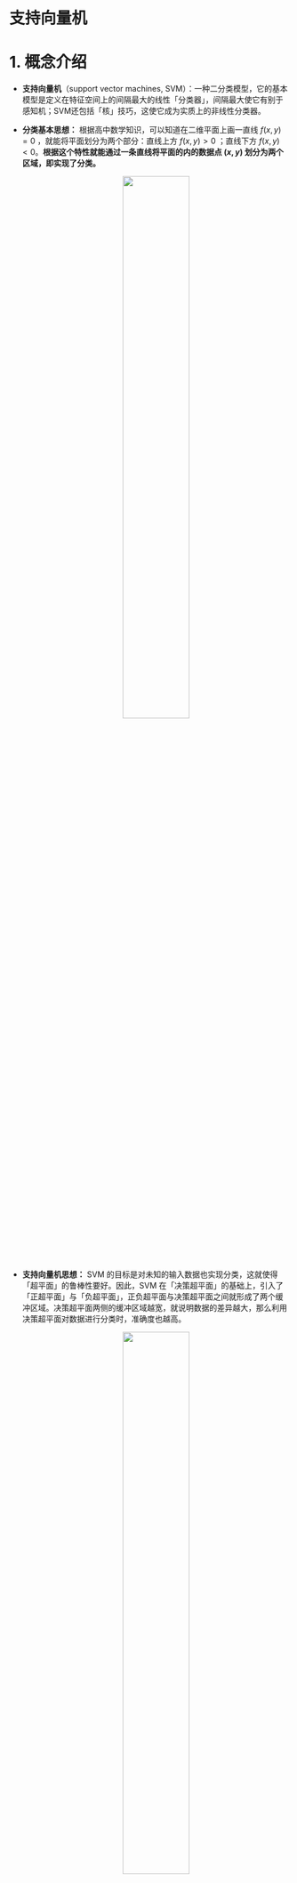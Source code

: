 # 支持向量机

# 1. 概念介绍

- **支持向量机**（support vector machines, SVM）：一种二分类模型，它的基本模型是定义在特征空间上的间隔最大的线性「分类器」，间隔最大使它有别于感知机；SVM还包括「核」技巧，这使它成为实质上的非线性分类器。

- **分类基本思想：** 根据高中数学知识，可以知道在二维平面上画一直线 $f(x,y)=0$ ，就能将平面划分为两个部分：直线上方 $f(x,y) > 0$ ；直线下方 $f(x,y) < 0$。**根据这个特性就能通过一条直线将平面的内的数据点 $(x,y)$ 划分为两个区域，即实现了分类。** 
    <p style="text-align:center;"><img src="artificial_intelligence/image/neuralNetwork/svm_idea.jpg" width="50%" align="middle" /></p>


- **支持向量机思想：** SVM 的目标是对未知的输入数据也实现分类，这就使得「超平面」的鲁棒性要好。因此，SVM 在「决策超平面」的基础上，引入了「正超平面」与「负超平面」，正负超平面与决策超平面之间就形成了两个缓冲区域。决策超平面两侧的缓冲区域越宽，就说明数据的差异越大，那么利用决策超平面对数据进行分类时，准确度也越高。

    <p style="text-align:center;"><img src="artificial_intelligence/image/neuralNetwork/svm_plane.png" width="50%" align="middle" /></p>

- **超平面：** 二维数据通过直线能分为两部分；三维数据能通过平面划分为两部分。对数据进行划分的界限就称之为「超平面」。
    $$
    W^TX + b = 0, \quad W = [w_1,\dotsm,w_n]^T,\quad X = [x_1,\dotsm,x_n]^T
    $$

  - **正/负超平面**：将决策超平面在垂直方向上，向上或向下移动距离 $c$。
    $$
    \begin{aligned}
        W^TX + b = + c \\
        W^TX + b = - c
    \end{aligned}
    $$

    由于 $c$ 是上下移动距离，$c=0$ 就没啥卵用了，因此得

    $$
    \begin{aligned}
    \frac{W^TX + b}{c} = +1 \\
    \frac{W^TX + b}{c} = -1 \\
    \end{aligned}
    $$

    系数除以系数，还是系数，因此可以将 $c$ 与其他系数合并

    $$
    \begin{aligned}
    W^TX + b = + 1 \\
    W^TX + b = - 1 
    \end{aligned}
    $$

> [!tip] 
> 现在关于 SVM 的模型已经知道了，实现 SVM 就需要通过样本数据求解出系数 $W,b$。**然而，超平面的取法可以有多种情况，我们的求解目的肯定是想找到最优的，因此，求解 $W,b$ 肯定是一个寻优问题。**

# 2. 硬间隔模型

## 2.1 模型介绍

- **思想：** 为了更好的区分两边的数据，就需要决策超平面与正负超平面之间的距离（间隔）最大。**最好的情况就是，正负超平面就在两边样本值的边界上，决策超平面就在正负超平面的中间，这样就能实现间隔 $d$ 最大。** 
    <p style="text-align:center;"><img src="artificial_intelligence/image/neuralNetwork/SVM_hardMargin.png" width="50%" align="middle" /></p>
- **支持向量：** 处于正/负超平面上的样本点。

- **优化目标：** 找出 $W,b$ 使得间隔距离 $d$ 最大。**从图中也可以看出，距离 $d$ 取决于样本中的「支持向量」**

## 2.2 目标函数

**寻优目标是使得 $d$ 最大化，因此首先得求解出 $d$。**

<p style="text-align:center;"><img src="artificial_intelligence/image/neuralNetwork/SVM_d.png" width="50%" align="middle" /></p>

假设在正/负超平面上取得两个支持向量分别为 $X_m$ 、 $X_n$，则正负超平面满足

$$
\begin{aligned}
    W^T X_m + b = - 1 \\
    W^T X_n + b = + 1 \\
\end{aligned}
$$

两式子相减

$$
W^T (X_n - X_m) = 2
$$

根据向量乘法有

$$
W^T (X_n - X_m) = ||W|| \ ||X_n - X_m|| \cos \theta
$$

从图上可知

$$
d = ||X_n - X_m|| \cos \theta
$$

最后得到

$$
d = \frac{2}{||W||}
$$

要使得 $d$ 最大，也就是使得 $||W||$ 最小，优化目标函数就可以定义为

$$
\rm{min}: \ f(W,b) = \frac{||W||^2}{2}
$$

目标函数的最优解，就是我们需要的 SVM 模型系数 $W,b$


## 2.3 约束条件

**确保所找到的超平面的有效性，就需要将两类数据分别限制在正负超平面的两边。**

<p style="text-align:center;"><img src="artificial_intelligence/image/neuralNetwork/SVM_constraint.png" width="50%" align="middle" /></p>

对两边的样本建立标签值
- $y = -1$ 时，为负超平面一方的样本，即满足 $W^T X + b \le - 1$
- $y = +1$ 时，为正超平面一方的样本，即满足 $W^T X + b \ge + 1$

整合上面两种情况，最后约束方程就为

$$
y(W^T X + b) \ge 1
$$

## 2.4 优化模型
> <a href="https://www.bilibili.com/video/BV1HP4y1Y79e" class="jump_link"> 拉格朗日乘数法大礼包 </a>
> - 拉格朗日乘数：`00:00`
> - 对偶函数、对偶问题：`13:26`
> - 凸集、凸函数、仿射集：`19:00`
> - 弱对偶、强对偶：`25:55`
> - slater条件、KKT条件：`36:42`

### 2.4.1 模型转化

**问题模型**：

$$ 
 \begin{aligned}
    \rm{min}:& \ f(W,b) = \frac{||W||^2}{2} \\
    st:& \ g_i(W,b) = 1 - y_i(W^T X_i + b) \le 0
\end{aligned}  
$$

其中变量为 $W,b$

**从问题模型，可以看出这是一个「凸优化问题」**。利用「拉个朗日乘数法」对该问题进行求解，将上式约束问题改写为拉格朗日形式

$$
 L(W,b,\lambda) = f(W,b) + \sum_i \lambda_i g_i(W,b)
$$

其中

$$
\left \{ 
    \begin{aligned}
        \lambda_i = 0 \quad g_i(W,b) < 0 \\
        \lambda_i > 0 \quad g_i(W,b) = 0
    \end{aligned}
\right .
$$

上述拉格朗日乘数的「对偶函数」

$$
h(\lambda) = \min_{W,b} L(W,b,\lambda) \quad \lambda_i \ge 0
$$

进一步 **「对偶问题」** 就为

$$
\begin{aligned}
\max:& \ h(\lambda) \\
st:& \ \lambda_i \ge 0
\end{aligned}
$$

又由于原问题是「凸优化问题」，同时原问题的约束是仿射线性约束，进一步满足「slater条件」，**因此，$h(\lambda)$ 与 $f(W,b)$ 是「强对偶」**

$$
h(\lambda^*) = f(W^*,b^*)
$$

<span style="color:red;font-weight:bold"> 通过强对偶关系，就实现了原优化问题到对偶问题的转换。 </span>

### 2.4.2 对偶问题

求解对偶函数

$$
h(\lambda) = \min_{W,b} L(W,b,\lambda) \quad \lambda_i \ge 0
$$

求解偏导

$$
\begin{aligned}
    \frac{d L}{d W } &= W - \sum_i \lambda_i y_i X_i \\
    \frac{d L}{d b}  &= -\sum_i \lambda_i y_i \\
\end{aligned}
$$

使得 $L(W,b,\lambda)$ 最小的 $W，b$ 满足

$$
\begin{aligned}
    W - \sum_i \lambda_i y_i X_i &= 0 \\
    \sum_i \lambda_i y_i &= 0 \\
\end{aligned}
$$

将上述式子回代得

$$
\begin{aligned}
    L(W,b,\lambda) &= \frac{||\sum_i \lambda_i y_i X_i||^2}{2} + \sum_i \lambda_i [ 1 - y_i(\sum_j \lambda_j y_j X_j)^T X_i - y_i b ] \\
    &= \frac{1}{2} \sum_i \sum_j \lambda_i \lambda_j y_i y_j X_i^T X_j + \sum_i \lambda_i - \sum_i \sum_j \lambda_i \lambda_j y_i y_j X_i^T X_j - b \sum_i \lambda_i y_i  \\
    &= \sum_i \lambda_i - \frac{1}{2} \sum_i \sum_j \lambda_i \lambda_j y_i y_j X_i^T X_j 
\end{aligned}
$$

对偶问题就为

$$
\begin{aligned}
\max: \ & h(\lambda) = \sum_i \lambda_i - \frac{1}{2} \sum_i \sum_j \lambda_i \lambda_j y_i y_j X_i^T X_j  \\
st:& \ \lambda_i \ge 0 \\
& \sum_i \lambda_i y_i = 0
\end{aligned}
$$

其中

$$
\left \{ 
    \begin{aligned}
        \lambda_i = 0 \quad g_i(W,b) < 0 \\
        \lambda_i > 0 \quad g_i(W,b) = 0
    \end{aligned}
\right .
$$

**求解「对偶问题」，就只用考虑「支持向量」。**

## 2.5 模型求解

利用「 <a href="https://www.bilibili.com/video/BV1DA4y1S7XD" class="jump_link"> 序列最小优化算法 </a> 」求解「对偶问题」得到最优解 $\lambda^*$，然后回代求得

$$
W^* = \sum_i \lambda_i^* y_i X_i 
$$

再利用 $W^*$ 与 「支持向量」反解 $b^*$

$$
g_i (W^*,b^*) = 0
$$

# 3. 核技巧

## 3.1 概念

<p style="text-align:center;"><img src="artificial_intelligence/image/neuralNetwork/SVM_nolineCategory.png" width="25%" align="middle" /></p>

<p style="text-align:center;"><img src="artificial_intelligence/image/neuralNetwork/SVM_kernel.png" width="50%" align="middle" /></p>

- **思想：** 在二维平面，非线性的分类问题无法再通过二维的超平面进行分割，**但是，将二维数据升维变为三维数据，这样就能通过三维空间中的超平面，实现对数据的分类。**

- **维度变换：** 对原来的样本数据 $X_i$ 通过维度变换等到高纬度的数据 $T(X_i)$ 。其中变换函数为 $T()$ 。

    变换后的对偶问题

    $$
    \begin{aligned}
    \max: \ & h(\lambda) = \sum_i \lambda_i - \frac{1}{2} \sum_i \sum_j \lambda_i \lambda_j y_i y_j T(X_i)^T T(X_j)  \\
    st:& \ \lambda_i \ge 0 \\
    & \sum_i \lambda_i y_i = 0
    \end{aligned}
    $$

- **核函数：** 上述变换函数 $T(X_i)^T T(X_j)$ 的计算，首先要分别计算 $T(X_i)、 T(X_j)$，然后再计算  $T(X_i)^T T(X_j)$ 得到结果。**这一套流程下来即浪费空间，又会产生大量计算，那为何不使用一个函数直接得到上面的结果**

    $$
    K(X_i,X_j) = T(X_i)^T T(X_j)
    $$

    **其中 $K()$ 就被称之为「核函数」。** 引入核函数后，对偶问题又变为了

    $$
    \begin{aligned}
    \max: \ & h(\lambda) = \sum_i \lambda_i - \frac{1}{2} \sum_i \sum_j \lambda_i \lambda_j y_i y_j K(X_i, X_j)  \\
    st:& \ \lambda_i \ge 0 \\
    & \sum_i \lambda_i y_i = 0
    \end{aligned}
    $$

## 3.2 多项式核函数

$$
K(X_i, X_j) = (c+X_i^T X_j)^d
$$

对于 $c,d$ 系数选取不同的值，可以产生不同的维度结果。

当 $c=1,d=2$ 时，就实现了将一个二维数据转换成了一个六维的数据

$$
\begin{aligned}
   & X = [x_1,x_2]^T \\
   & Y = [1,\sqrt{2}x_1,\sqrt{2}x_2,x_1^2,x_2^2,\sqrt{2}x_1 x_2]^T \\
    满足: &\\  
   & (1 + X_i^T X_j)^2 = Y_i^T Y_j
\end{aligned}
$$

**其中，$c$ 值不要选择 $0$ 。**

<p style="text-align:center;"><img src="artificial_intelligence/image/neuralNetwork/SVM_polynomialKernel.png" width="75%" align="middle" /></p>

## 3.3 高斯核函数

> [!warning]
> 高斯。。。又来了 (⊙﹏⊙)

$$
K(X_i, X_j) = e^{-\gamma ||X_i - X_j||^2}
$$



- **含义：** 高斯核函数描述了样本 $X_i、X_j$ 的相似程度，样本越相似 $K(X_i, X_j)$ 的值越大。
  - $\gamma$：控制样本值 $X_i、X_j$ 要多靠近，才能产生较高的相似度。$\gamma$ 越大，$X_i、X_j$ 要足够靠近，才会评判两个样本有较高相似度。

<p style="text-align:center;"><img src="artificial_intelligence/image/neuralNetwork/SVM_GaussKernelGamma.png" width="50%" align="middle" /></p>


- **特点：** <span style="color:red;font-weight:bold"> 高斯核函数可以将，转换后的维度扩展到无限。 </span> 

<p style="text-align:center;"><img src="artificial_intelligence/image/neuralNetwork/SVM_GaussInfinite.png" width="75%" align="middle" /></p>

# 4. 软间隔模型

## 4.1 模型介绍

<p style="text-align:center;"><img src="artificial_intelligence/image/neuralNetwork/SVM_softMargin.png" width="50%" align="middle" /></p>

- **硬间隔的缺陷：** 在硬间隔中，我们认为所有的样本点都没有误差，但是，**当样本点中存在误差时（如图所示产生损失的黄点），就会直接导致正/负超平面间隔的减少（正/负超平面的位置取决于「支持向量」，即边界样本点）。**

- **软间隔：** 进行 SVM 建模时，需要过滤掉误差样本点的影响，然后再进行超平面寻优，这样得到的正负超平面之间的间隔，称之为软间隔。

## 4.2 铰链损失函数

<p style="text-align:center;"><img src="artificial_intelligence/image/neuralNetwork/SVM_error.png" width="50%" align="middle" /></p>

- 有误差点的损失程度：根据约束条件可知，当样本点不在自己的分类区域时 
    $$
    y_i (W^TX_i + b) - 1 < 0
    $$
    
    因此就利于约束条件的偏离程度来定义损失值

    $$
    \varepsilon = 1 - y_i (W^T X_i + b)
    $$

- 无误差点的损失程度：

    $$
    \varepsilon = 0
    $$

综上，得到最终的样本点「铰链损失函数」

$$
\varepsilon = \max (0,1 - y_i (W^T X_i + b))
$$

## 4.3 模型求解

在硬间隔模型中，引入损失函数

$$ 
 \begin{aligned}
    \rm{min}:& \ f(W,b) = \frac{||W||^2}{2} + c \sum_i \varepsilon_i \\
    st:& \ g_i(W,b) = 1 - y_i(W^T X_i + b) - \varepsilon_i \le 0 \\
    & \varepsilon_i \ge 0
\end{aligned}  
$$

其中 $c$ 控制着对误差样本点容忍程度，$c$ 越大，就认为误差样本点越少。然后写出该该问题拉格朗日乘数形式

$$
L(W,b,\varepsilon,\lambda,u) = \frac{||\sum_i \lambda_i y_i X_i||^2}{2} + \sum_i \lambda_i g_i(W,b) - \sum_i u_i \varepsilon_i
$$

其中，将损失 $\varepsilon$ 当作了一个变量。获取原问题的对偶问题

$$
\begin{aligned}
\max: \ & h(\lambda) = \sum_i \lambda_i - \frac{1}{2} \sum_i \sum_j \lambda_i \lambda_j y_i y_j K(X_i, X_j)  \\
st:& \ \lambda_i \ge 0 \\
& \sum_i \lambda_i y_i = 0 \\
& c = \lambda_i + u_i
\end{aligned}
$$

求解方法就和硬间隔问题一样了。

> [!tip]
> 由于在约束 $g(W,b)$ 中引入了 $\varepsilon$ ，这就导致 $(W,b)$ 的系数值取决于「支持向量」与「误差样本」。

# 5. 多分类问题

-  **成对分类**：两两之间建立一个 SVM。例如，区分A、B、C数据，则 A 与 B 建立一个分类模型；B 与 C 建立一个分类模型；C 与 A 建立一个分类模型。
-  **一类对余类**：一个类型建立一个 SVM。例如，区分A、B、C数据，则 A 与 「其他」 建立一个分类模型；B 与 「其他」 建立一个分类模型；C 与 「其他」 建立一个分类模型。



